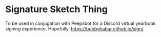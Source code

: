 # Signature Sketch Thing

To be used in conjugation with Peepsbot for a Discord virtual yearbook signing experience. Hopefully. 
https://bubbybabur.github.io/sign/
